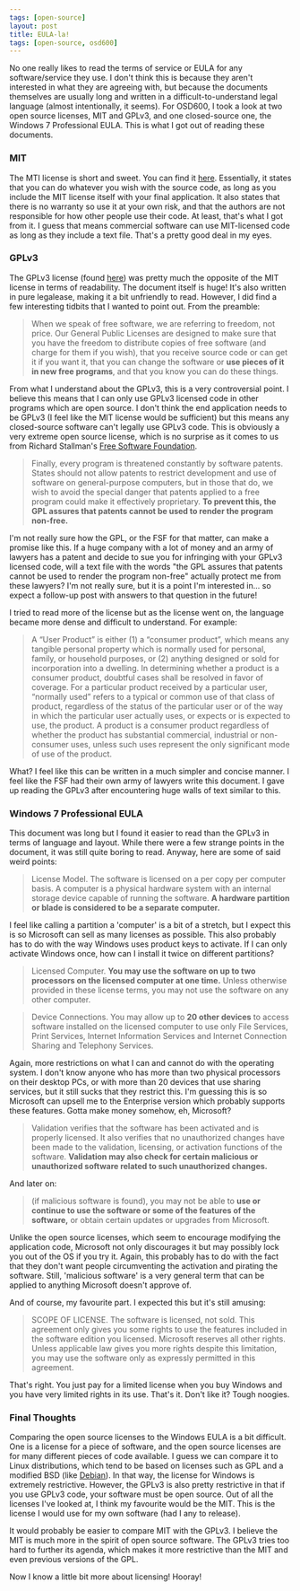 ```yaml
---
tags: [open-source]
layout: post
title: EULA-la!
tags: [open-source, osd600]
---
```

No one really likes to read the terms of service or EULA for any software/service they use. I don't think this is because they aren't interested in what they are agreeing with, but because the documents themselves are usually long and written in a difficult-to-understand legal language (almost intentionally, it seems). For OSD600, I took a look at two open source licenses, MIT and GPLv3, and one closed-source one, the Windows 7 Professional EULA. This is what I got out of reading these documents.

### MIT
The MTI license is short and sweet. You can find it [here](http://opensource.org/licenses/MIT). Essentially, it states that you can do whatever you wish with the source code, as long as you include the MIT license itself with your final application. It also states that there is no warranty so use it at your own risk, and that the authors are not responsible for how other people use their code. At least, that's what I got from it. I guess that means commercial software can use MIT-licensed code as long as they include a text file. That's a pretty good deal in my eyes.

### GPLv3
The GPLv3 license (found [here](http://opensource.org/licenses/GPL-3.0)) was pretty much the opposite of the MIT license in terms of readability. The document itself is huge! It's also written in pure legalease, making it a bit unfriendly to read. However, I did find a few interesting tidbits that I wanted to point out. From the preamble:

> When we speak of free software, we are referring to freedom, not price. Our General Public Licenses are designed to make sure that you have the freedom to distribute copies of free software (and charge for them if you wish), that you receive source code or can get it if you want it, that you can change the software or **use pieces of it in new free programs**, and that you know you can do these things.

From what I understand about the GPLv3, this is a very controversial point. I believe this means that I can only use GPLv3 licensed code in other programs which are open source. I don't think the end application needs to be GPLv3 (I feel like the MIT license would be sufficient) but this means any closed-source software can't legally use GPLv3 code. This is obviously a very extreme open source license, which is no surprise as it comes to us from Richard Stallman's [Free Software Foundation](http://www.fsf.org/).

> Finally, every program is threatened constantly by software patents. States should not allow patents to restrict development and use of software on general-purpose computers, but in those that do, we wish to avoid the special danger that patents applied to a free program could make it effectively proprietary. **To prevent this, the GPL assures that patents cannot be used to render the program non-free.**

I'm not really sure how the GPL, or the FSF for that matter, can make a promise like this. If a huge company with a lot of money and an army of lawyers has a patent and decide to sue you for infringing with your GPLv3 licensed code, will a text file with the words "the GPL assures that patents cannot be used to render the program non-free" actually protect me from these lawyers? I'm not really sure, but it is a point I'm interested in... so expect a follow-up post with answers to that question in the future!

I tried to read more of the license but as the license went on, the language became more dense and difficult to understand. For example:

> A “User Product” is either (1) a “consumer product”, which means any tangible personal property which is normally used for personal, family, or household purposes, or (2) anything designed or sold for incorporation into a dwelling. In determining whether a product is a consumer product, doubtful cases shall be resolved in favor of coverage. For a particular product received by a particular user, “normally used” refers to a typical or common use of that class of product, regardless of the status of the particular user or of the way in which the particular user actually uses, or expects or is expected to use, the product. A product is a consumer product regardless of whether the product has substantial commercial, industrial or non-consumer uses, unless such uses represent the only significant mode of use of the product.

What? I feel like this can be written in a much simpler and concise manner. I feel like the FSF had their own army of lawyers write this document. I gave up reading the GPLv3 after encountering huge walls of text similar to this.

### Windows 7 Professional EULA

This document was long but I found it easier to read than the GPLv3 in terms of language and layout. While there were a few strange points in the document, it was still quite boring to read. Anyway, here are some of said weird points:

> License Model. The software is licensed on a per copy per computer basis. A computer is a physical hardware system with an internal storage device capable of running the software. **A hardware partition or blade is considered to be a separate computer.**

I feel like calling a partition a 'computer' is a bit of a stretch, but I expect this is so Microsoft can sell as many licenses as possible. This also probably has to do with the way Windows uses product keys to activate. If I can only activate Windows once, how can I install it twice on different partitions?

> Licensed Computer. **You may use the software on up to two processors on the licensed computer at one time.** Unless otherwise provided in these license terms, you may not use the software on any other computer.

> Device Connections. You may allow up to **20 other devices** to access software installed on the licensed computer to use only File Services, Print Services, Internet Information Services and Internet Connection Sharing and Telephony Services.

Again, more restrictions on what I can and cannot do with the operating system. I don't know anyone who has more than two physical processors on their desktop PCs, or with more than 20 devices that use sharing services, but it still sucks that they restrict this. I'm guessing this is so Microsoft can upsell me to the Enterprise version which probably supports these features. Gotta make money somehow, eh, Microsoft?

> Validation verifies that the software has been activated and is properly licensed. It also verifies that no unauthorized changes have been made to the validation, licensing, or activation functions of the software. **Validation may also check for certain malicious or unauthorized software related to such unauthorized changes.**

And later on:

> (if malicious software is found), you may not be able to **use or continue to use the software or some of the features of the software,** or obtain certain updates or upgrades from Microsoft.

Unlike the open source licenses, which seem to encourage modifying the application code, Microsoft not only discourages it but may possibly lock you out of the OS if you try it. Again, this probably has to do with the fact that they don't want people circumventing the activation and pirating the software. Still, 'malicious software' is a very general term that can be applied to anything Microsoft doesn't approve of.

And of course, my favourite part. I expected this but it's still amusing:

> SCOPE OF LICENSE. The software is licensed, not sold. This agreement only gives you some rights to use the features included in the software edition you licensed. Microsoft reserves all other rights. Unless applicable law gives you more rights despite this limitation, you may use the software only as expressly permitted in this agreement.

That's right. You just pay for a limited license when you buy Windows and you have very limited rights in its use. That's it. Don't like it? Tough noogies.

### Final Thoughts

Comparing the open source licenses to the Windows EULA is a bit difficult. One is a license for a piece of software, and the open source licenses are for many different pieces of code available. I guess we can compare it to Linux distributions, which tend to be based on licenses such as GPL and a modified BSD (like [Debian](http://www.debian.org/legal/licenses/)). In that way, the license for Windows is extremely restrictive. However, the GPLv3 is also pretty restrictive in that if you use GPLv3 code, your software must be open source. Out of all the licenses I've looked at, I think my favourite would be the MIT. This is the license I would use for my own software (had I any to release).

It would probably be easier to compare MIT with the GPLv3. I believe the MIT is much more in the spirit of open source software. The GPLv3 tries too hard to further its agenda, which makes it more restrictive than the MIT and even previous versions of the GPL.

Now I know a little bit more about licensing! Hooray!
